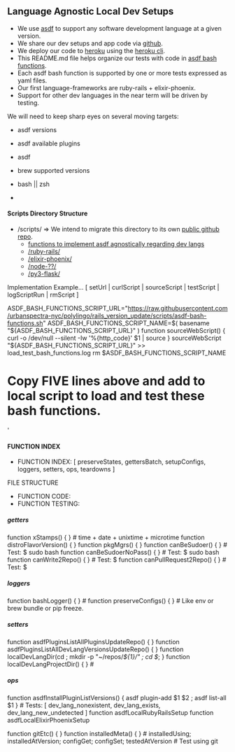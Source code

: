 ## Language Agnostic Local Dev Setups

- We use [asdf](https://asdf-vm.com/) to support any software development language at a given version.
- We share our dev setups and app code via [github](http://github.com).
- We deploy our code to [heroku](http://heroku.com) using the [heroku cli](https://devcenter.heroku.com/articles/heroku-cli-commands).
- This README.md file helps organize our tests with code in [asdf bash functions](asdf-bash-functions.sh).
- Each asdf bash function is supported by one or more tests expressed as yaml files.
- Our first language-frameworks are ruby-rails + elixir-phoenix.
- Support for other dev languages in the near term will be driven by testing.

We will need to keep sharp eyes on several moving targets:
- asdf versions
- asdf available plugins
- asdf 
- brew supported versions

- bash || zsh
- 


#### Scripts Directory Structure
- /scripts/ => We intend to migrate this directory to its own [public github repo](https://github.com/urbanspectra-nyc/asdf-tools-across-languages.git).
  - [functions to implement asdf agnostically regarding dev langs ](asdf-bash-functions.sh)
  - [/ruby-rails/](ruby-rails/)
  - [/elixir-phoenix/](elixir-phoenix/)
  - [/node-??/]()
  - [/py3-flask/]()

Implementation Example... [ setUrl | curlScript | sourceScript | testScript | logScriptRun | rmScript ]

ASDF_BASH_FUNCTIONS_SCRIPT_URL="https://raw.githubusercontent.com/urbanspectra-nyc/polylingo/rails_version_update/scripts/asdf-bash-functions.sh"
ASDF_BASH_FUNCTIONS_SCRIPT_NAME=$( basename "${ASDF_BASH_FUNCTIONS_SCRIPT_URL}" )
function sourceWebScript() { curl -o /dev/null --silent -Iw '%{http_code}' $1 | source } 
sourceWebScript "${ASDF_BASH_FUNCTIONS_SCRIPT_URL}" >> load_test_bash_functions.log
rm $ASDF_BASH_FUNCTIONS_SCRIPT_NAME
# Copy FIVE lines above and add to local script to load and test these bash functions.

'

#### FUNCTION INDEX

- FUNCTION INDEX: [ preserveStates, gettersBatch, setupConfigs, loggers, setters, ops, teardowns ]

FILE STRUCTURE
- FUNCTION CODE:
- FUNCTION TESTING: 

##### getters
function xStamps() { } # time + date + unixtime + microtime
function distroFlavorVersion() { }
function pkgMgrs() { }
function canBeSudoer() { } # Test: $ sudo bash
function canBeSudoerNoPass() { } # Test: $ sudo bash
function canWrite2Repo() { } # Test: $ 
function canPullRequest2Repo() { } # Test: $ 

##### loggers
function bashLogger() { } # 
function preserveConfigs() { } # Like env or brew bundle or pip freeze.

##### setters
function asdfPluginsListAllPluginsUpdateRepo() { }
function asdfPluginsListAllDevLangVersionsUpdateRepo() { }
function localDevLangDir(cd ; mkdir -p "~/repos/_${1}/" ; cd $_; }
function localDevLangProjectDir() { } # 

##### ops

function asdfInstallPluginListVersions() { asdf plugin-add $1 $2 ; asdf list-all $1 } # Tests:  [ dev_lang_nonexistent, dev_lang_exists, dev_lang_new_undetected ]
function asdfLocalRubyRailsSetup
function asdfLocalElixirPhoenixSetup


function gitEtc() { }
function installedMeta() { } # installedUsing; installedAtVersion; configGet; configSet; testedAtVersion # Test using git 



